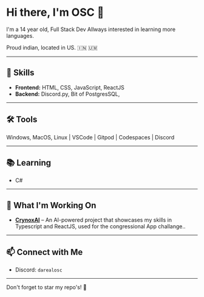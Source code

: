 # Hi there, I'm OSC 👋

I'm a 14 year old, Full Stack Dev Allways interested in learning more languages.

Proud indian, located in US. 🇮🇳 🇺🇲 

---

## 🔧 Skills
- **Frontend:** HTML, CSS, JavaScript, ReactJS  
- **Backend:** Discord.py, Bit of PostgresSQL,  

---

## 🛠️ Tools
Windows, MacOS, Linux | VSCode | Gitpod | Codespaces | Discord

---

## 📚 Learning
- C#

---

## 🚀 What I'm Working On
- **[CrynoxAI](https://github.com/darealosc/CrynoxAI)** – An AI-powered project that showcases my skills in Typescript and ReactJS, used for the congressional App challange..

---

## 📫 Connect with Me
- Discord: `darealosc`  

---

Don't forget to star my repo's! 🌟
